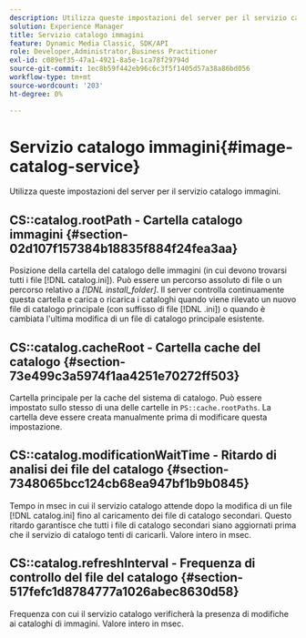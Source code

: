 ```yaml
---
description: Utilizza queste impostazioni del server per il servizio catalogo immagini.
solution: Experience Manager
title: Servizio catalogo immagini
feature: Dynamic Media Classic, SDK/API
role: Developer,Administrator,Business Practitioner
exl-id: c089ef35-47a1-4921-8a5e-1ca78f29794d
source-git-commit: 1ec8b59f442eb96c6c3f5f1405d57a38a86bd056
workflow-type: tm+mt
source-wordcount: '203'
ht-degree: 0%

---
```


# Servizio catalogo immagini{#image-catalog-service}

Utilizza queste impostazioni del server per il servizio catalogo immagini.

## CS::catalog.rootPath - Cartella catalogo immagini {#section-02d107f157384b18835f884f24fea3aa}

Posizione della cartella del catalogo delle immagini (in cui devono trovarsi tutti i file [!DNL catalog.ini]). Può essere un percorso assoluto di file o un percorso relativo a *[!DNL install_folder]*. Il server controlla continuamente questa cartella e carica o ricarica i cataloghi quando viene rilevato un nuovo file di catalogo principale (con suffisso di file [!DNL .ini]) o quando è cambiata l&#39;ultima modifica di un file di catalogo principale esistente.

## CS::catalog.cacheRoot - Cartella cache del catalogo {#section-73e499c3a5974f1aa4251e70272ff503}

Cartella principale per la cache del sistema di catalogo. Può essere impostato sullo stesso di una delle cartelle in `PS::cache.rootPaths`. La cartella deve essere creata manualmente prima di modificare questa impostazione.

## CS::catalog.modificationWaitTime - Ritardo di analisi dei file del catalogo {#section-7348065bcc124cb68ea947bf1b9b0845}

Tempo in msec in cui il servizio catalogo attende dopo la modifica di un file [!DNL catalog.ini] fino al caricamento dei file di catalogo secondari. Questo ritardo garantisce che tutti i file di catalogo secondari siano aggiornati prima che il servizio di catalogo tenti di caricarli. Valore intero in msec.

## CS::catalog.refreshInterval - Frequenza di controllo del file del catalogo {#section-517fefc1d8784777a1026abec8630d58}

Frequenza con cui il servizio catalogo verificherà la presenza di modifiche ai cataloghi di immagini. Valore intero in msec.
